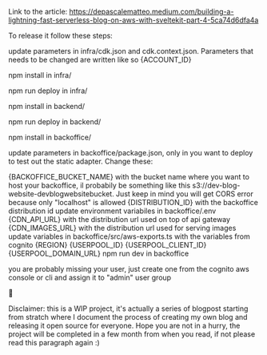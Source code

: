 Link to the article: https://depascalematteo.medium.com/building-a-lightning-fast-serverless-blog-on-aws-with-sveltekit-part-4-5ca74d6dfa4a

To release it follow these steps:

update parameters in infra/cdk.json and cdk.context.json. Parameters that needs to be changed are written like so {ACCOUNT_ID}

npm install in infra/

npm run deploy in infra/

npm install in backend/

npm run deploy in backend/

npm install in backoffice/

update parameters in backoffice/package.json, only in you want to deploy to test out the static adapter. Change these:

{BACKOFFICE_BUCKET_NAME} with the bucket name where you want to host your backoffice, il probabily be something like this s3://dev-blog-website-devblogwebsitebucket. Just keep in mind you will get CORS error because only "localhost" is allowed
{DISTRIBUTION_ID} with the backoffice distribution id
update environment variabiles in backoffice/.env
{CDN_API_URL} with the distribution url used on top of api gateway
{CDN_IMAGES_URL} with the distribution url used for serving images
update variables in backoffice/src/aws-exports.ts with the variables from cognito
{REGION}
{USERPOOL_ID}
{USERPOOL_CLIENT_ID}
{USERPOOL_DOMAIN_URL}
npm run dev in backoffice

you are probably missing your user, just create one from the cognito aws console or cli and assign it to "admin" user group

🎉

Disclaimer: this is a WIP project, it's actually a series of blogpost starting from stratch where I document the process of creating my own blog and releasing it open source for everyone. Hope you are not in a hurry, the project will be completed in a few month from when you read, if not please read this paragraph again :)
